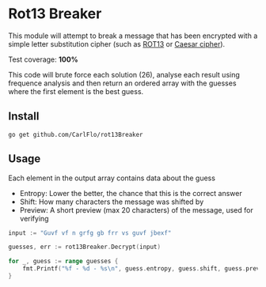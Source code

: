 # Rot13 Breaker

This module will attempt to break a message that has been encrypted with a simple letter substitution cipher (such as [ROT13](https://en.wikipedia.org/wiki/ROT13) or [Caesar cipher](https://en.wikipedia.org/wiki/Caesar_cipher)). 

Test coverage: **100%**

This code will brute force each solution (26), analyse each result using frequence analysis and then return an ordered array with the guesses where the first element is the best guess.


## Install

```
go get github.com/CarlFlo/rot13Breaker
```

## Usage

Each element in the output array contains data about the guess
- Entropy: Lower the better, the chance that this is the correct answer
- Shift: How many characters the message was shifted by
- Preview: A short preview (max 20 characters) of the message, used for verifying

```go
input := "Guvf vf n grfg gb frr vs guvf jbexf"

guesses, err := rot13Breaker.Decrypt(input)

for _, guess := range guesses {
    fmt.Printf("%f - %d - %s\n", guess.entropy, guess.shift, guess.preview)
}
```